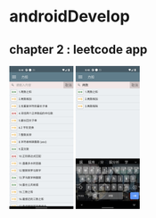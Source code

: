 # androidDevelop

## chapter 2 : leetcode app

<img src="./photo/1.jpg" style="zoom: 25%;" />

<img src="./photo/2.jpg" style="zoom:25%;" />
